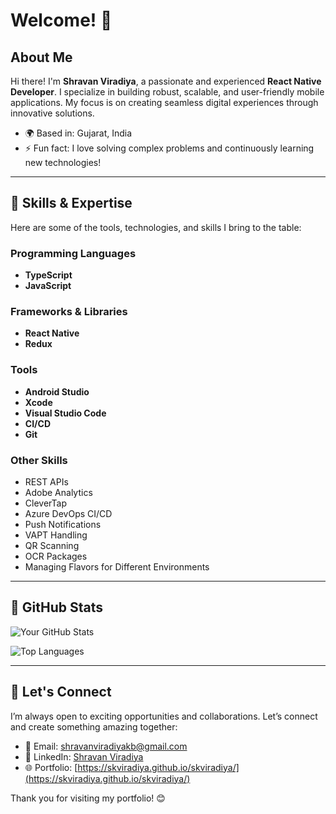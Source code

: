 # Welcome! 👋

## About Me
Hi there! I'm **Shravan Viradiya**, a passionate and experienced **React Native Developer**. I specialize in building robust, scalable, and user-friendly mobile applications. My focus is on creating seamless digital experiences through innovative solutions.

- 🌍 Based in: Gujarat, India
- ⚡ Fun fact: I love solving complex problems and continuously learning new technologies!

---

## 🔧 Skills & Expertise
Here are some of the tools, technologies, and skills I bring to the table:

### Programming Languages
- **TypeScript**
- **JavaScript**

### Frameworks & Libraries
- **React Native**
- **Redux**

### Tools
- **Android Studio**
- **Xcode**
- **Visual Studio Code**
- **CI/CD**
- **Git**

### Other Skills
- REST APIs
- Adobe Analytics
- CleverTap
- Azure DevOps CI/CD
- Push Notifications
- VAPT Handling
- QR Scanning
- OCR Packages
- Managing Flavors for Different Environments

---

## 🌟 GitHub Stats
![Your GitHub Stats](https://github-readme-stats.vercel.app/api?username=skviradiya&show_icons=true&hide_title=true&count_private=true&theme=radical)

![Top Languages](https://github-readme-stats.vercel.app/api/top-langs/?username=skviradiya&layout=compact&theme=radical)

---

## 🤝 Let's Connect
I’m always open to exciting opportunities and collaborations. Let’s connect and create something amazing together:

- 📧 Email: [shravanviradiyakb@gmail.com](mailto:shravanviradiyakb@gmail.com)
- 💼 LinkedIn: [Shravan Viradiya](https://www.linkedin.com/in/shravan-viradiya-2b0195233)
- 🌐 Portfolio: [https://skviradiya.github.io/skviradiya/](https://skviradiya.github.io/skviradiya/)

Thank you for visiting my portfolio! 😊

